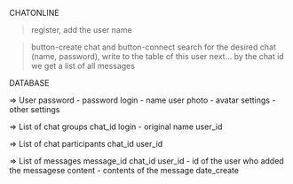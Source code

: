 CHATONLINE

> register, add the user name

<!-- upload the user data to the global state, from there make a check when the page loads, and if you are logged in, render the profile -->

> button-create chat and button-connect
> search for the desired chat (name, password), write to the table of this user
> next...
> by the chat id we get a list of all messages

DATABASE

=> User
password - password
login - name user
photo - avatar
settings - other settings

=> List of chat groups
chat_id
login - original name
user_id

=> List of chat participants
chat_id
user_id

=> List of messages
message_id
chat_id
user_id - id of the user who added the messagesе
content - contents of the message
date_create
